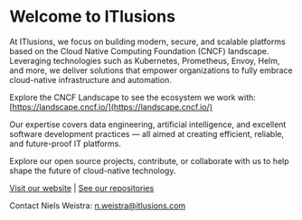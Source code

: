 # Welcome to ITlusions

At ITlusions, we focus on building modern, secure, and scalable platforms based on the Cloud Native Computing Foundation (CNCF) landscape. Leveraging technologies such as Kubernetes, Prometheus, Envoy, Helm, and more, we deliver solutions that empower organizations to fully embrace cloud-native infrastructure and automation.

Explore the CNCF Landscape to see the ecosystem we work with: [https://landscape.cncf.io/](https://landscape.cncf.io/)

Our expertise covers data engineering, artificial intelligence, and excellent software development practices — all aimed at creating efficient, reliable, and future-proof IT platforms.

Explore our open source projects, contribute, or collaborate with us to help shape the future of cloud-native technology.

[Visit our website](https://www.itlusions.com) | [See our repositories](https://github.com/itlusions?tab=repositories)

Contact Niels Weistra: [n.weistra@itlusions.com](mailto:n.weistra@itlusions.com)
